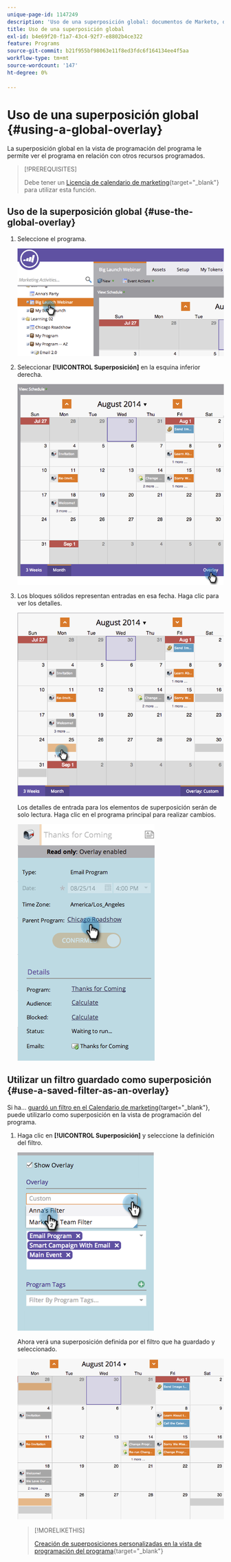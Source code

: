 ```yaml
---
unique-page-id: 1147249
description: 'Uso de una superposición global: documentos de Marketo, documentación del producto'
title: Uso de una superposición global
exl-id: b4e69f20-f1a7-43c4-92f7-e8802b4ce322
feature: Programs
source-git-commit: b21f955bf98063e11f8ed3fdc6f164134ee4f5aa
workflow-type: tm+mt
source-wordcount: '147'
ht-degree: 0%

---
```


# Uso de una superposición global {#using-a-global-overlay}

La superposición global en la vista de programación del programa le permite ver el programa en relación con otros recursos programados.

>[!PREREQUISITES]
>
>Debe tener un [Licencia de calendario de marketing](/help/marketo/product-docs/core-marketo-concepts/marketing-calendar/understanding-the-calendar/issue-revoke-a-marketing-calendar-license.md){target="_blank"} para utilizar esta función.

## Uso de la superposición global {#use-the-global-overlay}

1. Seleccione el programa.

   ![](assets/image2014-9-24-10-16-4.png)

1. Seleccionar **[!UICONTROL Superposición]** en la esquina inferior derecha.

   ![](assets/image2014-9-24-10-3a16-3a9.png)

1. Los bloques sólidos representan entradas en esa fecha. Haga clic para ver los detalles.

   ![](assets/image2014-9-24-10-3a16-3a14.png)

   Los detalles de entrada para los elementos de superposición serán de solo lectura. Haga clic en el programa principal para realizar cambios.

   ![](assets/image2014-9-24-10-3a16-3a19.png)

## Utilizar un filtro guardado como superposición {#use-a-saved-filter-as-an-overlay}

Si ha... [guardó un filtro en el Calendario de marketing](/help/marketo/product-docs/core-marketo-concepts/marketing-calendar/working-with-the-calendar/saving-a-filter-definition-in-the-marketing-calendar.md){target="_blank"}, puede utilizarlo como superposición en la vista de programación del programa.

1. Haga clic en **[!UICONTROL Superposición]** y seleccione la definición del filtro.

   ![](assets/image2014-9-24-10-3a16-3a26.png)

   Ahora verá una superposición definida por el filtro que ha guardado y seleccionado.

   ![](assets/image2014-9-24-10-3a16-3a31.png)

   >[!MORELIKETHIS]
   >
   >[Creación de superposiciones personalizadas en la vista de programación del programa](/help/marketo/product-docs/core-marketo-concepts/programs/program-schedule-view/creating-custom-overlays-in-program-schedule-view.md){target="_blank"}
